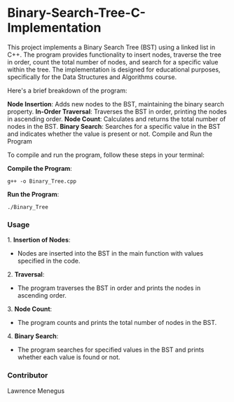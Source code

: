 # Binary-Search-Tree-C-Implementation
<p>This project implements a Binary Search Tree (BST) using a linked list in C++. The program provides functionality to insert nodes, traverse the tree in order, count the total number of nodes, and search for a specific value within the tree. The implementation is designed for educational purposes, specifically for the Data Structures and Algorithms course.</p>

<p>Here's a brief breakdown of the program:</p>
<b>Node Insertion</b>: Adds new nodes to the BST, maintaining the binary search property.
<b>In-Order Traversal</b>: Traverses the BST in order, printing the nodes in ascending order.
<b>Node Count</b>: Calculates and returns the total number of nodes in the BST.
<b>Binary Search</b>: Searches for a specific value in the BST and indicates whether the value is present or not.
Compile and Run the Program
<p>To compile and run the program, follow these steps in your terminal:</p>
<b>Compile the Program</b>:
<pre><code>g++ -o Binary_Tree.cpp</code></pre>
<b>Run the Program</b>:
<pre><code>./Binary_Tree</code></pre>

### Usage
<p>1. <b>Insertion of Nodes</b>:</p>
<ul>
    <li>Nodes are inserted into the BST in the main function with values specified in the code.</li>
</ul>
<p>2. <b>Traversal</b>:</p>
<ul>
    <li>The program traverses the BST in order and prints the nodes in ascending order.</li>
</ul>
<p>3. <b>Node Count</b>:</p>
<ul>
    <li>The program counts and prints the total number of nodes in the BST.</li>
</ul>
<p>4. <b>Binary Search</b>:</p>
<ul>
    <li>The program searches for specified values in the BST and prints whether each value is found or not.</li>
</ul>

### Contributor
<p>Lawrence Menegus</p>
